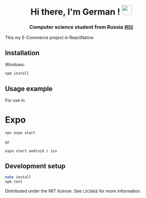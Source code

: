 <h1 align="center">Hi there, I'm German !
<img src="https://github.com/blackcater/blackcater/raw/main/images/Hi.gif" height="32"/></h1>
<h3 align="center">Computer science student from Russia 🇷🇺</h3>

This my E-Commerce project in ReactNative

## Installation
Windows:

```sh
npm install
```

## Usage example

For use in <h1>Expo</h1>

```sh
npx expo start
```
or

```sh
expo start android / ios
```

## Development setup

```sh
make install
npm test
```

Distributed under the MIT license. See ``LICENSE`` for more information.

<!-- Markdown link & img dfn's -->
[npm-image]: https://img.shields.io/npm/v/datadog-metrics.svg?style=flat-square
[npm-url]: https://npmjs.org/package/datadog-metrics
[npm-downloads]: https://img.shields.io/npm/dm/datadog-metrics.svg?style=flat-square
